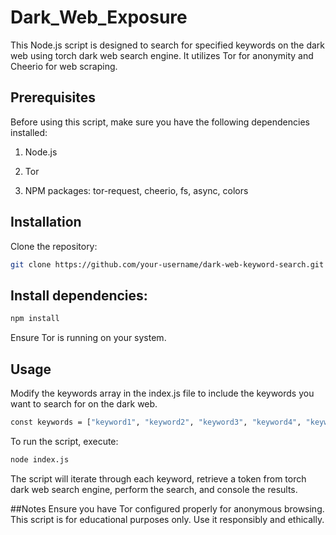 # Dark_Web_Exposure

This Node.js script is designed to search for specified keywords on the dark web using torch dark web search engine. It utilizes Tor for anonymity and Cheerio for web scraping.

## Prerequisites
Before using this script, make sure you have the following dependencies installed:

1. Node.js

2. Tor

3. NPM packages: tor-request, cheerio, fs, async, colors

## Installation

Clone the repository:

```bash
git clone https://github.com/your-username/dark-web-keyword-search.git
```

## Install dependencies:

```bash
npm install
```

Ensure Tor is running on your system.

## Usage
Modify the keywords array in the index.js file to include the keywords you want to search for on the dark web.

```bash
const keywords = ["keyword1", "keyword2", "keyword3", "keyword4", "keyword5"];
```

To run the script, execute:

```bash
node index.js
```

The script will iterate through each keyword, retrieve a token from torch dark web search engine, perform the search, and console the results.

##Notes
Ensure you have Tor configured properly for anonymous browsing.
This script is for educational purposes only. Use it responsibly and ethically.

